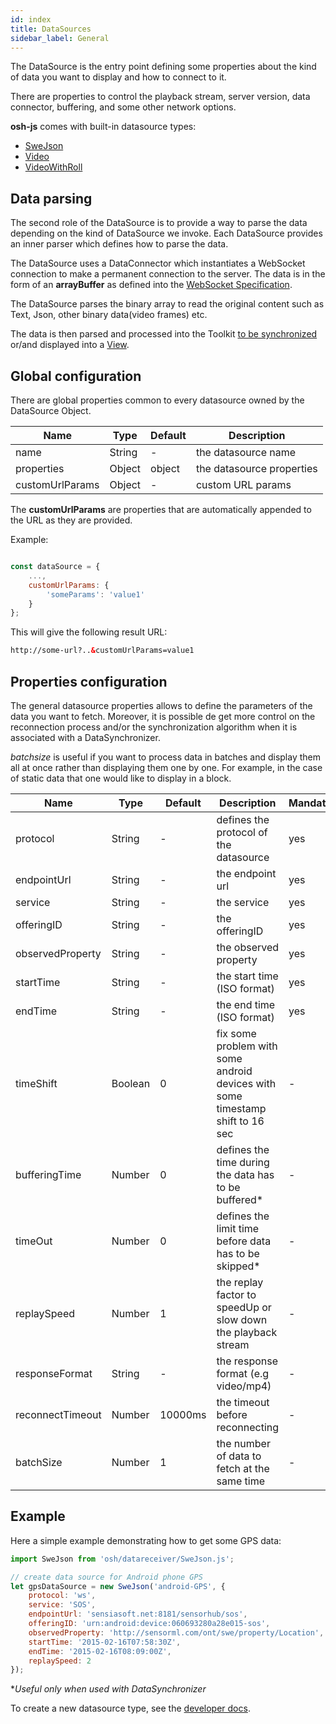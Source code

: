 ```yaml
---
id: index
title: DataSources
sidebar_label: General
---
```


The DataSource is the entry point defining some properties about the kind of data you want to display and how to connect to it.

There are properties to control the playback stream, server version, data connector, buffering, and some other network options.

**osh-js** comes with built-in datasource types:

- [SweJson](swejson.md)
- [Video](video.md)
- [VideoWithRoll](videoroll.md)

## Data parsing

The second role of the DataSource is to provide a way to parse the data depending on the kind of DataSource we invoke.
Each DataSource provides an inner parser which defines how to parse the data.

The DataSource uses a DataConnector which instantiates a WebSocket connection to make a permanent connection to the server.
The data is in the form of an **arrayBuffer** as defined into the [WebSocket Specification](https://html.spec.whatwg.org/multipage/web-sockets.html#network). 

The DataSource parses the binary array to read the original content such as Text, Json, other binary data(video frames) etc.

The data is then parsed and processed into the Toolkit [to be synchronized](../datasynchronizer/index.md) or/and displayed 
into a [View](../view/index).

## Global configuration

There are global properties common to every datasource owned by the DataSource Object.

| Name | Type | Default | Description
| ---- | ---- | ------- | -----------
|name|String|-| the datasource name
|properties|Object| object |the datasource properties
|customUrlParams|Object| - | custom URL params 

The **customUrlParams** are properties that are automatically appended to the URL as they are provided.

Example:

```jsx

const dataSource = {
    ...,
    customUrlParams: {
        'someParams': 'value1'
    }   
};
```

This will give the following result URL:

```html
http://some-url?..&customUrlParams=value1
```

## Properties configuration

The general datasource properties allows to define the parameters of the data you want to fetch.
Moreover, it is possible de get more control on the reconnection process and/or the synchronization algorithm when it is 
associated with a DataSynchronizer.

*batchsize* is useful if you want to process data in batches and display them all at once rather than displaying them one by one. For example, in the case of static data that one would like to display in a block.

| Name | Type | Default | Description |  Mandatory 
| ---- | ---- | ------- | --------------- |  ---------
|protocol|String| - | defines the protocol of the datasource | yes 
|endpointUrl|String| - | the endpoint url | yes
|service|String| - | the service | yes
|offeringID|String| - | the offeringID | yes
|observedProperty|String| - | the observed property | yes
|startTime|String| - | the start time (ISO format) | yes
|endTime|String| - | the end time (ISO format) | yes
|timeShift|Boolean|0| fix some problem with some android devices with some timestamp shift to 16 sec | -
|bufferingTime|Number| 0 | defines the time during the data has to be buffered* | -
|timeOut|Number| 0 | defines the limit time before data has to be skipped* | -
|replaySpeed|Number| 1 | the replay factor to speedUp or slow down the playback stream | -
|responseFormat|String| - | the response format (e.g video/mp4) | - 
|reconnectTimeout|Number| 10000ms | the timeout before reconnecting | -
|batchSize|Number| 1 | the number of data to fetch at the same time | -

## Example

Here a simple example demonstrating how to get some GPS data:

```jsx
import SweJson from 'osh/datareceiver/SweJson.js';

// create data source for Android phone GPS
let gpsDataSource = new SweJson('android-GPS', {
	protocol: 'ws',
	service: 'SOS',
	endpointUrl: 'sensiasoft.net:8181/sensorhub/sos',
	offeringID: 'urn:android:device:060693280a28e015-sos',
	observedProperty: 'http://sensorml.com/ont/swe/property/Location',
	startTime: '2015-02-16T07:58:30Z',
	endTime: '2015-02-16T08:09:00Z',
	replaySpeed: 2
});
```
**Useful only when used with DataSynchronizer*

To create a new datasource type, see the [developer docs](../developers/datasources.md).
